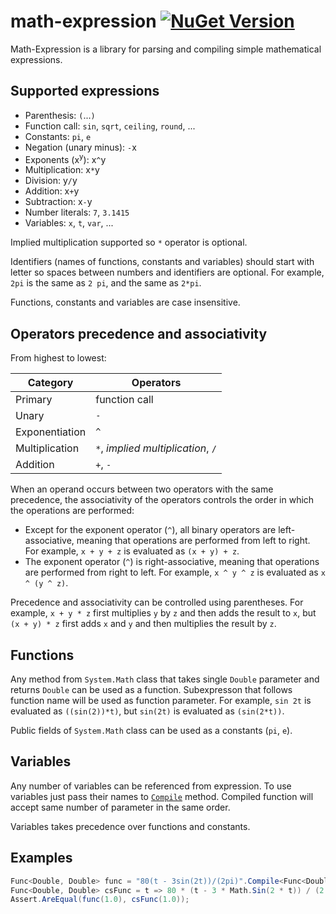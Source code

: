 # math-expression [![NuGet Version](https://buildstats.info/nuget/YuKu.MathExpression?includePreReleases=true)](https://www.nuget.org/packages/YuKu.MathExpression/)

Math-Expression is a library for parsing and compiling simple mathematical expressions.

## Supported expressions

 * Parenthesis: `(`...`)`
 * Function call: `sin`, `sqrt`, `ceiling`, `round`, ...
 * Constants: `pi`, `e`
 * Negation (unary minus): `-`x
 * Exponents (x<sup>y</sup>): x`^`y
 * Multiplication: x`*`y
 * Division: y`/`y
 * Addition: x`+`y
 * Subtraction: x`-`y
 * Number literals: `7`, `3.1415`
 * Variables: `x`, `t`, `var`, ...

Implied multiplication supported so `*` operator is optional.

Identifiers (names of functions, constants and variables) should start with letter so spaces between numbers and identifiers are optional. For example, `2pi` is the same as `2 pi`, and the same as `2*pi`.

Functions, constants and variables are case insensitive.

## Operators precedence and associativity

From highest to lowest:

| Category | Operators |
|---|---|
| Primary | function call |
| Unary | `-` |
| Exponentiation | `^` |
| Multiplication | `*`, _implied multiplication_, `/` |
| Addition | `+`, `-` |

When an operand occurs between two operators with the same precedence, the associativity of the operators controls the order in which the operations are performed:
* Except for the exponent operator (`^`), all binary operators are left-associative, meaning that operations are performed from left to right. For example, `x + y + z` is evaluated as `(x + y) + z`.
* The exponent operator (`^`) is right-associative, meaning that operations are performed from right to left. For example, `x ^ y ^ z` is evaluated as `x ^ (y ^ z)`.

Precedence and associativity can be controlled using parentheses. For example, `x + y * z` first multiplies `y` by `z` and then adds the result to `x`, but `(x + y) * z` first adds `x` and `y` and then multiplies the result by `z`.

## Functions

Any method from `System.Math` class that takes single `Double` parameter and returns `Double` can be used as a function.
Subexpresson that follows function name will be used as function parameter. For example, `sin 2t` is evaluated as `((sin(2))*t)`, but `sin(2t)` is evaluated as `(sin(2*t))`.

Public fields of `System.Math` class can be used as a constants (`pi`, `e`).

## Variables

Any number of variables can be referenced from expression. To use variables just pass their names to [`Compile`](math-expression/Extensions.cs#L16) method. Compiled function will accept same number of parameter in the same order.

Variables takes precedence over functions and constants.

## Examples

``` csharp
Func<Double, Double> func = "80(t - 3sin(2t))/(2pi)".Compile<Func<Double, Double>>("t");
Func<Double, Double> csFunc = t => 80 * (t - 3 * Math.Sin(2 * t)) / (2 * Math.PI);
Assert.AreEqual(func(1.0), csFunc(1.0));
```
